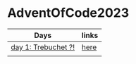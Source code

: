# AdventOfCode2023

| Days                                                       | links                  |
|------------------------------------------------------------|------------------------|
| [day 1: Trebuchet ?!](https://adventofcode.com/2023/day/1) | [here](./day1/main.py) |
|                                                            |                        |

